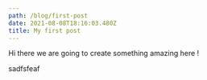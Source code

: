 ```yaml
---
path: /blog/first-post
date: 2021-08-08T18:16:03.480Z
title: My first post
---
```

Hi there we are going to create something amazing here ! <p class='right'>sadfsfeaf</p>
